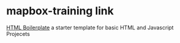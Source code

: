 # mapbox-training link

[HTML Boilerplate](https://html5boilerplate.com/) a starter template for basic HTML and Javascript Projecets
